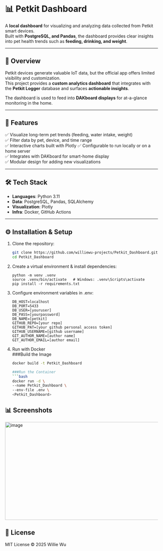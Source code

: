 # 📊 Petkit Dashboard

A **local dashboard** for visualizing and analyzing data collected from Petkit smart devices.  
Built with **PostgreSQL, and Pandas**, the dashboard provides clear insights into pet health trends such as **feeding, drinking, and weight**.

---

## 📖 Overview
Petkit devices generate valuable IoT data, but the official app offers limited visibility and customization.  
This project provides a **custom analytics dashboard** that integrates with the **Petkit Logger** database and surfaces **actionable insights**.  

The dashboard is used to feed into **DAKboard displays** for at-a-glance monitoring in the home.

---

## 🚀 Features
 ✅ Visualize long-term pet trends (feeding, water intake, weight)  
 ✅ Filter data by pet, device, and time range  
 ✅ Interactive charts built with Plotly 
 ✅ Configurable to run locally or on a home server   
 ✅ Integrates with DAKboard for smart-home display  
 ✅ Modular design for adding new visualizations  

---

## 🛠 Tech Stack
- **Languages**: Python 3.11  
- **Data**: PostgreSQL, Pandas, SQLAlchemy  
- **Visualization**: Plotly  
- **Infra**: Docker, GitHub Actions  

---

## ⚙️ Installation & Setup

1. Clone the repository:
   ```bash
   git clone https://github.com/williewu-projects/Petkit_Dashboard.git
   cd Petkit_Dashboard
2. Create a virtual environment & install dependencies:
   ```
   python -m venv .venv
   source .venv/bin/activate   # Windows: .venv\Scripts\activate
   pip install -r requirements.txt
3. Configure environment variables in .env:
   ```
   DB_HOST=localhost
   DB_PORT=5433
   DB_USER=[youruser]
   DB_PASS=[yourpassword]
   DB_NAME=[petkit]
   GITHUB_REPO=[your repo]
   GITHUB_PAT=[your github personal access token]
   GITHUB_USERNAME=[github username]
   GIT_AUTHOR_NAME=[author name]
   GIT_AUTHOR_EMAIL=[author email]
4. Run with Docker   
   ###Build the Image
   ```bash
   docker build -t Petkit_Dashboard

   ###Run the Container
   ```bash
   docker run -d \
   --name Petkit_Dashboard \
   --env-file .env \
   <Petkit_Dashboard>

## 📊 Screenshots

<img width="1043" height="322" alt="image" src="https://github.com/user-attachments/assets/28d1c38b-e031-47ef-aca6-ae5a4d6385cd" />

## 📜 License
MIT License © 2025 Willie Wu
